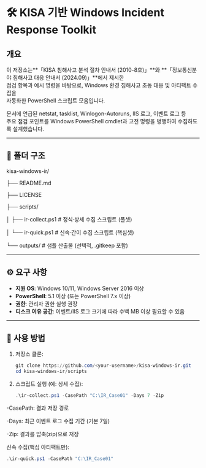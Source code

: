# 🛠️ KISA 기반 Windows Incident Response Toolkit

## 개요
이 저장소는**「KISA 침해사고 분석 절차 안내서 (2010-8호)」**와 
**「정보통신분야 침해사고 대응 안내서 (2024.09)」**에서 제시한  
점검 항목과 예시 명령을 바탕으로, Windows 환경 침해사고 초동 대응 및 아티팩트 수집을  
자동화한 PowerShell 스크립트 모음입니다.  

문서에 언급된 netstat, tasklist, Winlogon-Autoruns, IIS 로그, 이벤트 로그 등  
주요 점검 포인트를 Windows PowerShell cmdlet과 고전 명령을 병행하여 수집하도록 설계했습니다.  

---

## 📂 폴더 구조
kisa-windows-ir/

├── README.md

├── LICENSE

├── scripts/

│ ├── ir-collect.ps1 # 정식·상세 수집 스크립트 (풀셋)

│ └── ir-quick.ps1 # 신속·간이 수집 스크립트 (핵심셋)

└── outputs/ # 샘플 산출물 (선택적, .gitkeep 포함)


---

## ⚙️ 요구 사항
- **지원 OS**: Windows 10/11, Windows Server 2016 이상  
- **PowerShell**: 5.1 이상 (또는 PowerShell 7.x 이상)  
- **권한**: 관리자 권한 실행 권장  
- **디스크 여유 공간**: 이벤트/IIS 로그 크기에 따라 수백 MB 이상 필요할 수 있음  

---

## 🚀 사용 방법
1. 저장소 클론:
   ```powershell
   git clone https://github.com/<your-username>/kisa-windows-ir.git
   cd kisa-windows-ir/scripts

2. 스크립트 실행 (예: 상세 수집):
   ```powershell
   .\ir-collect.ps1 -CasePath "C:\IR_Case01" -Days 7 -Zip

-CasePath: 결과 저장 경로

-Days: 최근 이벤트 로그 수집 기간 (기본 7일)

-Zip: 결과를 압축(zip)으로 저장

신속 수집(핵심 아티팩트만):
   ```powershell
   .\ir-quick.ps1 -CasePath "C:\IR_Case01"
